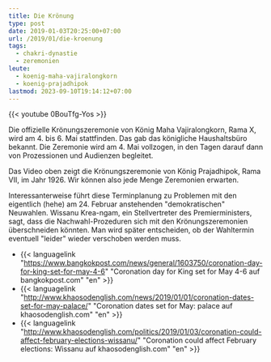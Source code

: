 ```yaml
---
title: Die Krönung
type: post
date: 2019-01-03T20:25:00+07:00
url: /2019/01/die-kroenung
tags:
  - chakri-dynastie
  - zeremonien
leute:
  - koenig-maha-vajiralongkorn
  - koenig-prajadhipok
lastmod: 2023-09-10T19:14:12+07:00
---
```


{{< youtube 0BouTfg-Yos >}}

Die offizielle Krönungszeremonie von König Maha Vajiralongkorn, Rama X, wird am 4. bis 6. Mai stattfinden. Das gab das königliche Haushaltsbüro bekannt. Die Zeremonie wird am 4. Mai vollzogen, in den Tagen darauf dann von Prozessionen und Audienzen begleitet.

Das Video oben zeigt die Krönungszeremonie von König Prajadhipok, Rama VII, im Jahr 1926. Wir können also jede Menge Zeremonien erwarten.

Interessanterweise führt diese Terminplanung zu Problemen mit den eigentlich (hehe) am 24. Februar anstehenden "demokratischen" Neuwahlen. Wissanu Krea-ngam, ein Stellvertreter des Premierministers, sagt, dass die Nachwahl-Prozeduren sich mit den Krönungszeremonien überschneiden könnten. Man wird später entscheiden, ob der Wahltermin eventuell "leider" wieder verschoben werden muss.

-   {{< languagelink "https://www.bangkokpost.com/news/general/1603750/coronation-day-for-king-set-for-may-4-6" "Coronation day for King set for May 4-6 auf bangkokpost.com" "en" >}}
-   {{< languagelink "http://www.khaosodenglish.com/news/2019/01/01/coronation-dates-set-for-may-palace/" "Coronation dates set for May: palace auf khaosodenglish.com" "en" >}}
-   {{< languagelink "http://www.khaosodenglish.com/politics/2019/01/03/coronation-could-affect-february-elections-wissanu/" "Coronation could affect February elections: Wissanu auf khaosodenglish.com" "en" >}}
